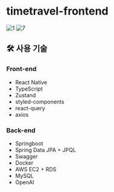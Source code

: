 # timetravel-frontend
![1](https://github.com/Neordinary4th-TimeTravel/timetravel-frontend/assets/76530562/cb598685-0239-4185-a635-ae2fd25fd60f)
![7](https://github.com/Neordinary4th-TimeTravel/timetravel-frontend/assets/76530562/ddcbeeb1-cdcf-4d06-9447-13f5dedea82c)


## 🛠️ 사용 기술
### Front-end
- React Native
- TypeScript
- Zustand
- styled-components
- react-query
- axios

### Back-end
- Springboot
- Spring Data JPA + JPQL
- Swagger
- Docker
- AWS EC2 + RDS
- MySQL
- OpenAI
